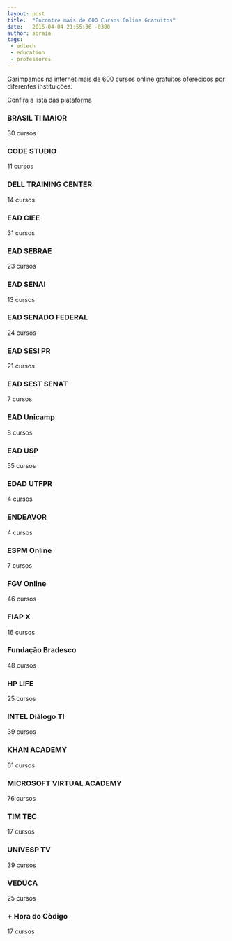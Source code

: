 ```yaml
---
layout: post
title:  "Encontre mais de 600 Cursos Online Gratuitos"
date:   2016-04-04 21:55:36 -0300
author: soraia
tags: 
 - edtech 
 - education 
 - professores
---
```


Garimpamos na internet mais de 600 cursos online gratuitos oferecidos por diferentes instituições.

Confira a lista das plataforma 

### BRASIL TI MAIOR
30 cursos

### CODE STUDIO
11 cursos

### DELL TRAINING CENTER
14 cursos

### EAD CIEE
31 cursos

### EAD SEBRAE
23 cursos

### EAD SENAI 
13 cursos

### EAD SENADO FEDERAL 
24 cursos

### EAD SESI PR
21 cursos

### EAD SEST SENAT
7 cursos

### EAD Unicamp
8 cursos

### EAD USP
55 cursos

### EDAD UTFPR
4 cursos

### ENDEAVOR
4 cursos

### ESPM Online
7 cursos

### FGV Online
46 cursos

### FIAP X
16 cursos

### Fundação Bradesco 
48 cursos

### HP LIFE
25 cursos

### INTEL Diálogo TI
39 cursos

### KHAN ACADEMY
61 cursos

### MICROSOFT VIRTUAL ACADEMY
76 cursos

### TIM TEC
17 cursos

### UNIVESP TV
39 cursos

### VEDUCA
25 cursos

### + Hora do Còdigo
17 cursos